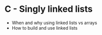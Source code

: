 # C - Singly linked lists

   - When and why using linked lists vs arrays
   - How to build and use linked lists

